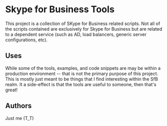 # Skype for Business Tools

This project is a collection of SKype for Business related scripts. Not all of the scripts contained are exclusively for Skype for Business but are related to a dependent service (such as AD, load balancers, generic server configurations, etc). 

## Uses

While some of the tools, examples, and code snippets are may be within a production environment -- that is not the primary purpose of this project. This is mostly just meant to be things that I find interesting within the SfB realm. It a side-effect is that the tools are useful to someone, then that's great! 

## Authors

Just me (T_T)
